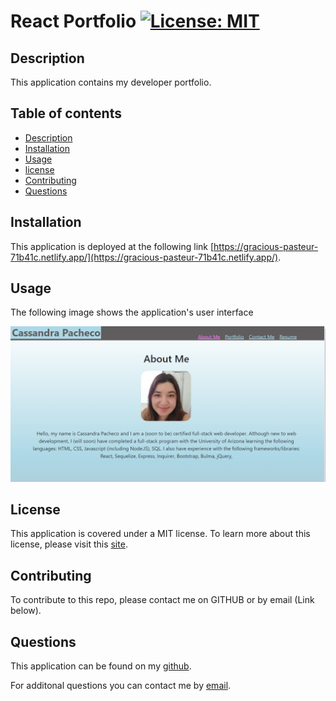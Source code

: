 # React Portfolio [![License: MIT](https://img.shields.io/badge/License-MIT-yellow.svg)](https://opensource.org/licenses/MIT) 

## Description
This application contains my developer portfolio.

## Table of contents
- [Description](#Description)
- [Installation](#Installation)
- [Usage](#Usage)
- [license](#license) 
- [Contributing](#Contributing)
- [Questions](#Questions)

## Installation
This application is deployed at the following link [https://gracious-pasteur-71b41c.netlify.app/](https://gracious-pasteur-71b41c.netlify.app/).

## Usage

The following image shows the application's user interface

![README](/public/images/README_image.PNG)


## License

This application is covered under a MIT license. 
To learn more about this license, please visit this [site](https://choosealicense.com/licenses/mit/).

## Contributing
To contribute to this repo, please contact me on GITHUB or by email (Link below).

## Questions
This application can be found on my [github](https://www.github.com/cassiep1986?tab=repositories/).

For additonal questions you can contact me by [email](mailto:cassiep1986@gmail.com).
